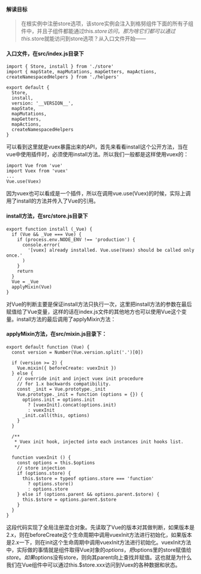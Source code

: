 #### 解读目标
> 在根实例中注册store选项，该store实例会注入到格努组件下面的所有子组件中，并且子组件都能通过this.$store访问，那为啥它们都可以通过this.$store就能访问到store选项？从入口文件开始——

#### 入口文件，在src/index.js目录下
```
import { Store, install } from './store'
import { mapState, mapMutations, mapGetters, mapActions, createNamespacedHelpers } from './helpers'

export default {
  Store,
  install,
  version: '__VERSION__',
  mapState,
  mapMutations,
  mapGetters,
  mapActions,
  createNamespacedHelpers
}
```
可以看到这里就是vuex暴露出来的API，首先来看看install这个公开方法，当在vue中使用插件时，必须使用install方法。所以我们一般都是这样使用vuex的：

```
import Vue from 'vue'
import Vuex from 'vuex'
...
Vue.use(Vuex)
```
因为vuex也可以看成是一个插件，所以在调用vue.use(Vuex)的时候，实际上调用了install的方法并传入了Vue的引用。

#### install方法，在src/store.js目录下

```
export function install (_Vue) {
  if (Vue && _Vue === Vue) {
    if (process.env.NODE_ENV !== 'production') {
      console.error(
        '[vuex] already installed. Vue.use(Vuex) should be called only once.'
      )
    }
    return
  }
  Vue = _Vue
  applyMixin(Vue)
}
```
对Vue的判断主要是保证install方法只执行一次，这里把install方法的参数在最后赋值给了Vue变量，这样的话在index.js文件的其他地方也可以使用Vue这个变量。install方法的最后调用了applyMixin方法：

#### applyMixin方法，在src/mixin.js目录下：

```
export default function (Vue) {
  const version = Number(Vue.version.split('.')[0])

  if (version >= 2) {
    Vue.mixin({ beforeCreate: vuexInit })
  } else {
    // override init and inject vuex init procedure
    // for 1.x backwards compatibility.
    const _init = Vue.prototype._init
    Vue.prototype._init = function (options = {}) {
      options.init = options.init
        ? [vuexInit].concat(options.init)
        : vuexInit
      _init.call(this, options)
    }
  }

  /**
   * Vuex init hook, injected into each instances init hooks list.
   */

  function vuexInit () {
    const options = this.$options
    // store injection
    if (options.store) {
      this.$store = typeof options.store === 'function'
        ? options.store()
        : options.store
    } else if (options.parent && options.parent.$store) {
      this.$store = options.parent.$store
    }
  }
}
```
这段代码实现了全局注册混合对象。先读取了Vue的版本对其做判断，如果版本是2.x，则在beforeCreate这个生命周期中调用vuexInit方法进行初始化，如果版本是2.x一下，则在init这个生命周期中调用vuexInit方法进行初始化。vuexInit方法中，实际做的事情就是组件取得Vue对象的$options，把$options里的store赋值给$store。如果$options没有store，则向其parent向上查找并赋值。这也就是为什么我们在Vue组件中可以通过this.$store.xxx访问到Vuex的各种数据和状态。


